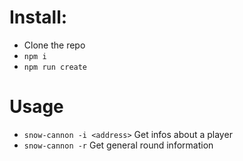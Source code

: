 # Install:
- Clone the repo
- `npm i`
- `npm run create`

# Usage
- `snow-cannon -i <address>` Get infos about a player
- `snow-cannon -r` Get general round information
